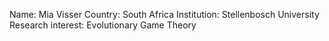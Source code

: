 Name: Mia Visser
Country: South Africa
Institution: Stellenbosch University
Research interest: Evolutionary Game Theory
